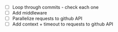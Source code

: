 - [ ] Loop through commits - check each one
- [ ] Add middleware
- [ ] Parallelize requests to github API
- [ ] Add context + timeout to requests to github API
